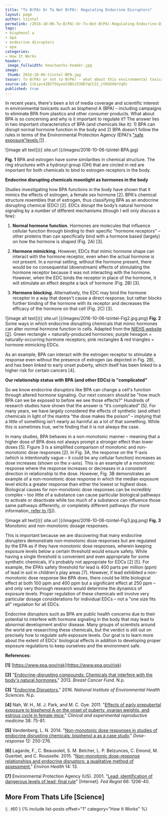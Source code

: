 ```yaml
---
title: "To B(PA) Or To Not B(PA): Regulating Endocrine Disruptors"
layout: page
author: tzintel
permalink: /2016-10-06-To-B(PA)-Or-To-Not-B(PA)-Regulating-Endocrine-Disruptors-TZintel/
tags:
- bisphenol a
- bpa
- endocrine disruptors
- epa
categories:
- How It Works
header: 
 image_fullwidth: howitworks-header.jpg
image:
 thumb: 2016-10-06-tzintel-BPA.jpg
teaser: To B(PA) or not to B(PA) - what about this environmental toxicant is so concerning? Read on to find out why regulating BPA is important.
source-id: 1ikipc42BIf5GyooCOBSz53HD7qCC22_ztKUUX8rVqDc
published: true
---
```


In recent years, there's been a lot of media coverage and scientific interest in environmental toxicants such as bisphenol A (BPA) – including campaigns to eliminate BPA from plastics and other consumer products. What about BPA is so concerning and why is it important to regulate it? The answer lies in two important characteristics of BPA (and chemicals like it): 1) BPA can disrupt normal hormone function in the body and 2) BPA doesn’t follow the rules in terms of the Environmental Protection Agency (EPA)’s ["safe exposure"](https://www.epa.gov/risk)[levels](https://www.epa.gov/risk)[ [1]](https://www.epa.gov/risk) . 

![image alt text]({{ site.url }}/images/2016-10-06-tzintel-BPA.jpg)

**Fig. 1** BPA and estrogen have some similarities in chemical structure. The ring structures with a hydroxyl group (OH) that are circled in red are important for both chemicals to bind to estrogen receptors in the body.

**Endocrine disrupting chemicals moonlight as hormones in the body**

Studies investigating how BPA functions in the body have shown that it mimics the effects of estrogen, a female sex hormone [2]. BPA's chemical structure resembles that of estrogen, thus classifying BPA as an endocrine disrupting chemical (EDC) [2]. EDCs disrupt the body’s natural hormone signaling by a number of different mechanisms (though I will only discuss a few): 

1. **Normal hormone function.** Hormones are molecules that influence cellular function through binding to their specific "hormone receptors" – other proteins than can specifically bind with a hormone based (largely) on how the hormone is shaped (Fig. 2A) [3].  

2. **Hormone mimicking.** However, EDCs that mimic hormone shape can interact with the hormone receptor, even when the actual hormone is not present. In a normal setting, without the hormone present, there would be no consequential (downstream) effects of stimulating the hormone receptor because it was not interacting with the hormone. However, when the EDC binds the receptor in place of the hormone, it will stimulate an effect despite a lack of hormone (Fig. 2B) [3].  

3. **Hormone blocking.** Alternatively, the EDC may bind the hormone receptor in a way that doesn't cause a direct response, but rather blocks further binding of the hormone with its receptor and decreases the efficacy of the hormone on that cell (Fig. 2C) [3].

![image alt text]({{ site.url }}/images/2016-10-06-tzintel-Fig2.jpg.png)
**Fig. 2** Some ways in which endocrine disrupting chemicals that mimic hormones can alter normal hormone function in cells. Adapted from the [NIEHS website [2]](http://www.niehs.nih.gov/health/topics/agents/endocrine/). Green rectangle = naturally-produced hormones; purple hexagon = naturally-occurring hormone receptors; pink rectangles & red triangles = hormone mimicking EDCs.

As an example, BPA can interact with the estrogen receptor to stimulate a response even without the presence of estrogen (as depicted in Fig. 2B), and has been linked to early onset puberty, which itself has been linked to a higher risk for certain cancers [4].

**Our relationship status with BPA (and other EDCs) is "complicated"**

So we know endocrine disruptors like BPA can change a cell's function through altered hormone signaling. Our next concern should be "how much BPA can we be exposed to before we see those effects?" Hundreds of research studies have shown that the answer is “it’s complicated” [5]. For many years, we have largely considered the effects of synthetic (and other) chemicals in light of the mantra “the dose makes the poison” – implying that a little of something isn’t nearly as harmful as a lot of that something. While this is sometimes true, we’re finding that it is not always the case. 

In many studies, BPA behaves in a non-monotonic manner – meaning that a higher dose of BPA does not always prompt a stronger effect than lower doses [5]. Figure 3 is a simplified comparison of monotonic and non-monotonic dose responses [2]. In Fig. 3A, the response on the Y-axis (which is intentionally vague – it could be any cellular function) increases as dose increases (shown on the x-axis). This is an example of a monotonic response where the response increases or decreases in a consistent direction in relationship to the dose. However, Fig. 3B demonstrates an example of a non-monotonic dose response in which the median exposure level elicits a greater response than either the lowest or highest dose.  Biological causes for non-monotonic dose responses can be incredibly complex – too little of a substance can cause particular biological pathways to activate or deactivate while too much of a substance can influence those same pathways differently, or completely different pathways (for more information,[ refer to [5]](https://ehjournal.biomedcentral.com/articles/10.1186/1476-069X-14-13)).

![image alt text]({{ site.url }}/images/2016-10-06-tzintel-Fig3.jpg.png)
**Fig. 3** Monotonic and non-monotonic dosage responses.

This is important because we are discovering that many endocrine disrupters demonstrate non-monotonic dose responses but are regulated by the EPA as if they have monotonic dose responses, wherein keeping exposure levels below a certain threshold would ensure safety. While having a single threshold is convenient and even appropriate for some synthetic chemicals, it's probably not appropriate for EDCs [2] [5]. For example, the EPA’s safety threshold for lead is 400 parts per million (ppm) of lead in soil in children’s play areas [7]. However, if lead exhibited a non-monotonic dose response like BPA does, there could be little biological effect at both 100 ppm and 400 ppm but a significant effect at 250 ppm – and only very thorough research would determine the dynamics of exposure levels. Proper regulation of these chemicals will involve very particular dosage considerations for individual EDCs – not a "one size fits all" regulation for all EDCs.  

Endocrine disruptors such as BPA are public health concerns due to their potential to interfere with hormone signaling in the body that may lead to abnormal development and/or disease. Many groups of scientists around the world are researching these chemicals, but the verdict is still out on precisely how to regulate safe exposure levels. Our goal is to learn more about the extent of EDCs' biological effects in addition to developing proper exposure regulations to keep ourselves and the environment safe. 

**References:**

**[1]** [https://www.epa.gov/risk](https://www.epa.gov/risk)

**[2]** "[Endocrine-disrupting compounds: Chemicals that interfere with the body's natural hormones.](http://www.breastcancerfund.org/clear-science/biology-of-breast-cancer/endocrine-disrupting-compounds/)" 2013. *Breast Cancer Fund*. N.p.

**[3]** "[Endocrine Disruptors.](http://www.niehs.nih.gov/health/topics/agents/endocrine/)" 2016. *National Institute of Environmental Health Sciences*. N.p.

**[4]** Nah, W. H., M. J. Park, and M. C. Gye. 2011. "[Effects of early prepubertal exposure to bisphenol A on the onset of puberty, ovarian weights, and estrous cycle in female mice.](http://www.ncbi.nlm.nih.gov/pmc/articles/PMC3283057/#!po=2.63158)" *Clinical and experimental reproductive medicine* 38: 75-81. 

**[5]** Vandenberg, L. N. 2014. "[Non-monotonic dose responses in studies of endocrine disrupting chemicals: bisphenol a as a case study.](http://dos.sagepub.com/content/12/2/dose-response.13-020.Vandenberg.full.pdf+html)" *Dose-response* 12: 250-276.

**[6]** Lagarde, F., C. Beausoleil, S. M. Belcher, L. P. Belzunces, C. Emond, M. Guerbet, and C. Rousselle. 2015. "[Non-monotonic dose-response relationships and endocrine disruptors: a qualitative method of assessment.](https://ehjournal.biomedcentral.com/articles/10.1186/1476-069X-14-13)" *Environ Health* 14: 13. 

**[7]** Environmental Protection Agency (US). 2001. "[Lead; identification of dangerous levels of lead; final rule](https://www.epa.gov/lead/hazard-standards-lead-paint-dust-and-soil-tsca-section-403)" [Internet]. *Fed Regist* 66: 1206-40.



## More From Thats Life [Science]
{: .t60 }
{% include list-posts offset="1" category="How It Works" %}
